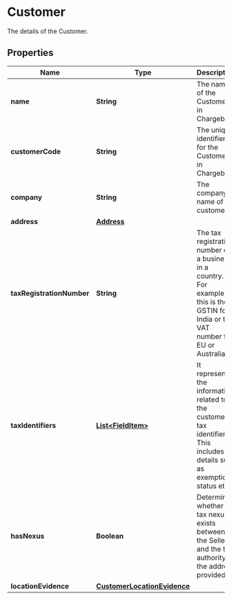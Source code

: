 

# Customer

The details of the Customer.

## Properties

| Name | Type | Description | Notes |
|------------ | ------------- | ------------- | -------------|
|**name** | **String** | The name of the Customer in Chargebee. |  [optional] |
|**customerCode** | **String** | The unique identifier for the Customer in Chargebee. |  |
|**company** | **String** | The company name of the customer |  [optional] |
|**address** | [**Address**](Address.md) |  |  |
|**taxRegistrationNumber** | **String** | The tax registration number of a business in a country. For example, this is the GSTIN for India or the VAT number for EU or Australia. |  [optional] |
|**taxIdentifiers** | [**List&lt;FieldItem&gt;**](FieldItem.md) | It represents the information related to the customer&#39;s tax identifiers. This includes details such as exemption status etc. |  [optional] |
|**hasNexus** | **Boolean** | Determines whether a tax nexus exists between the Seller and the tax authority at the address provided. |  [optional] |
|**locationEvidence** | [**CustomerLocationEvidence**](CustomerLocationEvidence.md) |  |  [optional] |



